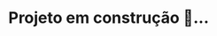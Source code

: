 <!--# Projeto-Portfolio
Projeto de portfólio simples, para treinamento de estruturação com html e media queries com css. -->

# Projeto em construção 🚧...

